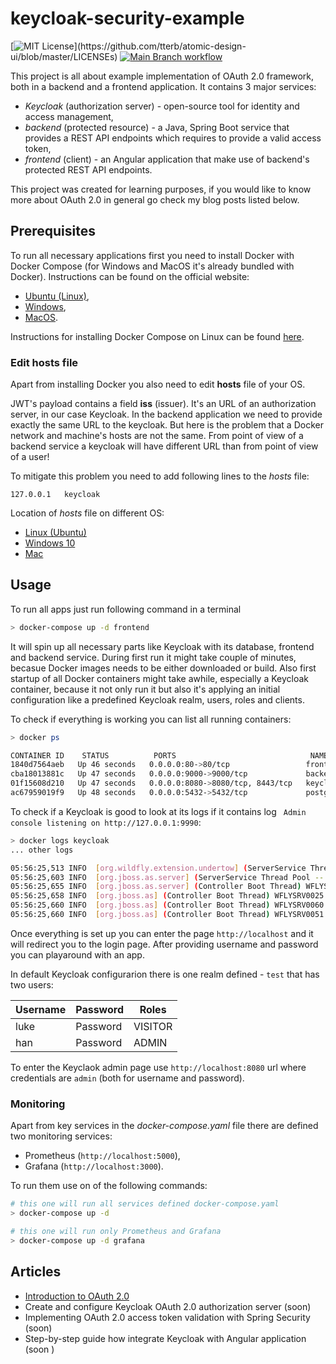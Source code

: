 # keycloak-security-example

[![MIT License](https://img.shields.io/apm/l/atomic-design-ui.svg?)](https://github.com/tterb/atomic-design-ui/blob/master/LICENSEs) [![Main Branch workflow](https://github.com/wkrzywiec/keycloak-security-example/actions/workflows/main.yaml/badge.svg?branch=main)](https://github.com/wkrzywiec/keycloak-security-example/actions/workflows/main.yaml)

This project is all about example implementation of OAuth 2.0 framework, both in a backend and a frontend application. It contains 3 major services:

* *Keycloak* (authorization server) - open-source tool for identity and access management,
* *backend* (protected resource) - a Java, Spring Boot service that provides a REST API endpoints which requires to provide a valid access token,
* *frontend* (client) - an Angular application that make use of backend's protected REST API endpoints. 

This project was created for learning purposes, if you would like to know more about OAuth 2.0 in general go check my blog posts listed below.

## Prerequisites

To run all necessary applications first you need to install Docker with Docker Compose (for Windows and MacOS it's already bundled with Docker). Instructions can be found on the official website:

* [Ubuntu (Linux)](https://docs.docker.com/install/linux/docker-ce/ubuntu/),
* [Windows](https://docs.docker.com/docker-for-windows/install/),
* [MacOS](https://docs.docker.com/docker-for-mac/install/).

Instructions for installing Docker Compose on Linux can be found [here](https://docs.docker.com/compose/install/).

### Edit hosts file

Apart from installing Docker you also need to edit **hosts** file of your OS.

JWT's payload contains a field **iss** (issuer). It's an URL of an authorization server, in our case Keycloak. In the backend application we need to provide exactly the same URL to the keycloak. But here is the problem that a Docker network and machine's hosts are not the same. From point of view of a backend service a keycloak will have different URL than from point of view of a user! 

To mitigate this problem you need to add following lines to the *hosts* file:
```
127.0.0.1	keycloak
```

Location of *hosts* file on different OS:
* [Linux (Ubuntu)](http://manpages.ubuntu.com/manpages/trusty/man5/hosts.5.html)
* [Windows 10](https://www.groovypost.com/howto/edit-hosts-file-windows-10/)
* [Mac](https://www.imore.com/how-edit-your-macs-hosts-file-and-why-you-would-want#page1)

## Usage

To run all apps just run following command in a terminal

```bash
> docker-compose up -d frontend
```

It will spin up all necessary parts like Keycloak with its database, frontend and backend service. During first run it might take couple of minutes, becasue Docker images needs to be either downloaded or build. Also first startup of all Docker containers might take awhile, especially a Keycloak container, because it not only run it but also it's applying an initial configuration like a predefined Keycloak realm, users, roles and clients. 

To check if everything is working you can list all running containers:

```bash
> docker ps

CONTAINER ID    STATUS          PORTS                              NAMES
1840d7564aeb   Up 46 seconds   0.0.0.0:80->80/tcp                 frontend
cba18013881c   Up 47 seconds   0.0.0.0:9000->9000/tcp             backend
01f15608d210   Up 47 seconds   0.0.0.0:8080->8080/tcp, 8443/tcp   keycloak
ac67959019f9   Up 48 seconds   0.0.0.0:5432->5432/tcp             postgres
```

To check if a Keycloak is good to look at its logs if it contains log ` Admin console listening on http://127.0.0.1:9990`:

```bash
> docker logs keycloak
... other logs

05:56:25,513 INFO  [org.wildfly.extension.undertow] (ServerService Thread Pool -- 62) WFLYUT0021: Registered web context: '/auth' for server 'default-server'
05:56:25,603 INFO  [org.jboss.as.server] (ServerService Thread Pool -- 46) WFLYSRV0010: Deployed "keycloak-server.war" (runtime-name : "keycloak-server.war")
05:56:25,655 INFO  [org.jboss.as.server] (Controller Boot Thread) WFLYSRV0212: Resuming server
05:56:25,658 INFO  [org.jboss.as] (Controller Boot Thread) WFLYSRV0025: Keycloak 11.0.2 (WildFly Core 12.0.3.Final) started in 14383ms - Started 687 of 992 services (703 services are lazy, passive or on-demand)
05:56:25,660 INFO  [org.jboss.as] (Controller Boot Thread) WFLYSRV0060: Http management interface listening on http://127.0.0.1:9990/management
05:56:25,660 INFO  [org.jboss.as] (Controller Boot Thread) WFLYSRV0051: Admin console listening on http://127.0.0.1:9990
```

Once everything is set up you can enter the page `http://localhost` and it will redirect you to the login page. After providing username and password you can playaround with an app.

In default Keycloak configurarion there is one realm defined - `test` that has two users: 

| Username  | Password | Roles   |
| --------- | -------- | ------- |
| luke      | Password | VISITOR |
| han       | Password | ADMIN   |


To enter the Keyclaok admin page use `http://localhost:8080` url where credentials are `admin` (both for username and password).

### Monitoring 

Apart from key services in the *docker-compose.yaml* file there are defined two monitoring services:

* Prometheus (`http://localhost:5000`),
* Grafana (`http://localhost:3000`).

To run them use on of the following commands:

```bash
# this one will run all services defined docker-compose.yaml
> docker-compose up -d

# this one will run only Prometheus and Grafana
> docker-compose up -d grafana
```

## Articles

* [Introduction to OAuth 2.0](https://medium.com/nerd-for-tech/introduction-to-oauth-2-0-7aa885a3db36)
* Create and configure Keycloak OAuth 2.0 authorization server (soon)
* Implementing OAuth 2.0 access token validation with Spring Security (soon)
* Step-by-step guide how integrate Keycloak with Angular application (soon  )